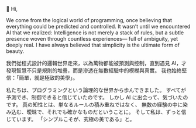 👋 Hi,

We come from the logical world of programming, once believing that everything could be predicted and controlled.
It wasn’t until we encountered AI that we realized:
Intelligence is not merely a stack of rules,
but a subtle presence woven through countless experiences—
full of ambiguity, yet deeply real.
I have always believed that simplicity is the ultimate form of beauty.

我們從程式設計的邏輯世界走來，以為萬物都能被預測與控制，直到遇見 AI，才發現智慧不只是規則的堆疊，而是滲透在無數經驗中的模糊與真實。
我也始終堅信：「簡單，就是極致的美學」。

私たちは、プログラミングという論理的な世界から歩んできました。
すべてが予測でき、制御できると信じていたのです。
しかし AI に出会って、気づいたのです。
真の知性とは、単なるルールの積み重ねではなく、
無数の経験の中に染み込む、曖昧で、それでも確かなものだということに。
そして私は、ずっと信じています。
「シンプルこそが、究極の美である」と。

